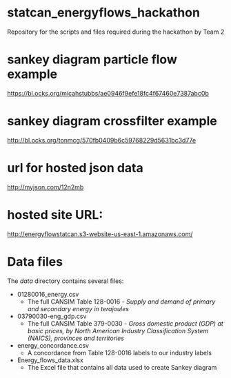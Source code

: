 # statcan_energyflows_hackathon
Repository for the scripts and files required during the hackathon by Team 2

# sankey diagram particle flow example
https://bl.ocks.org/micahstubbs/ae0946f9efe18fc4f67460e7387abc0b

# sankey diagram crossfilter example
http://bl.ocks.org/tonmcg/570fb0409b6c59768229d5631bc3d77e

# url for hosted json data
http://myjson.com/12n2mb

# hosted site URL:
http://energyflowstatcan.s3-website-us-east-1.amazonaws.com/

# Data files
The _data_ directory contains several files:
* 01280016_energy.csv
  * The full CANSIM Table 128-0016 - _Supply and demand of primary and secondary energy in terajoules_
* 03790030-eng_gdp.csv
  * The full CANSIM Table 379-0030 - _Gross domestic product (GDP) at basic prices, by North American Industry Classification System (NAICS), provinces and territories_
* energy_concordance.csv
   * A concordance from Table 128-0016 labels to our industry labels
* Energy_flows_data.xlsx
  * The Excel file that contains all data used to create Sankey diagram
